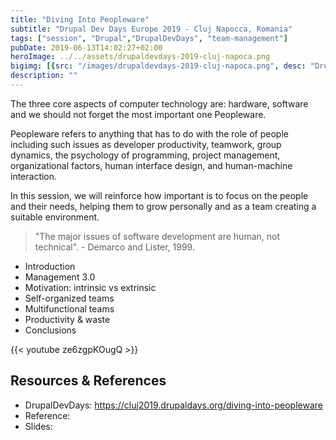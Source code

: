 ```yaml
---
title: "Diving Into Peopleware"
subtitle: "Drupal Dev Days Europe 2019 - Cluj Napocca, Romania"
tags: ["session", "Drupal","DrupalDevDays", "team-management"]
pubDate: 2019-06-13T14:02:27+02:00
heroImage: ../../assets/drupaldevdays-2019-cluj-napoca.png
bigimg: [{src: "/images/drupaldevdays-2019-cluj-napoca.png", desc: "DrupalCon 2020"}]
description: ""
---
```

The three core aspects of computer technology are: hardware, software and we should not forget the most important one Peopleware. 

Peopleware refers to anything that has to do with the role of people including such issues as developer productivity, teamwork, group dynamics, the psychology of programming, project management, organizational factors, human interface design, and human-machine interaction.

In this session, we will reinforce how important is to focus on the people and their needs, helping them to grow personally and as a team creating a suitable environment. 

> "The major issues of software development are human, not technical". - Demarco and Lister, 1999.

- Introduction
- Management 3.0
- Motivation: intrinsic vs extrinsic
- Self-organized teams
- Multifunctional teams
- Productivity & waste
- Conclusions

{{< youtube ze6zgpKOugQ >}}

## Resources & References
- DrupalDevDays: <https://cluj2019.drupaldays.org/diving-into-peopleware>
- Reference: 
- Slides: 

